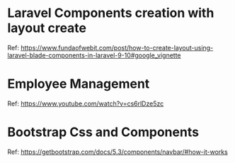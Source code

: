 # Laravel Components creation with layout create
Ref: https://www.fundaofwebit.com/post/how-to-create-layout-using-laravel-blade-components-in-laravel-9-10#google_vignette

# Employee Management
Ref: https://www.youtube.com/watch?v=cs6rlDze5zc

# Bootstrap Css and Components
Ref: https://getbootstrap.com/docs/5.3/components/navbar/#how-it-works
